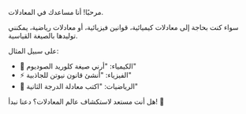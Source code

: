 مرحبًا! أنا مساعدك في المعادلات.

سواء كنت بحاجة إلى معادلات كيميائية، قوانين فيزيائية، أو معادلات رياضية، يمكنني توليدها بالصيغة القياسية.

على سبيل المثال:

- 🧪 الكيمياء: "أرني صيغة كلوريد الصوديوم"
- ⚡ الفيزياء: "أنشئ قانون نيوتن للجاذبية"
- 📐 الرياضيات: "اكتب معادلة الدرجة الثانية"

هل أنت مستعد لاستكشاف عالم المعادلات؟ دعنا نبدأ! 🚀